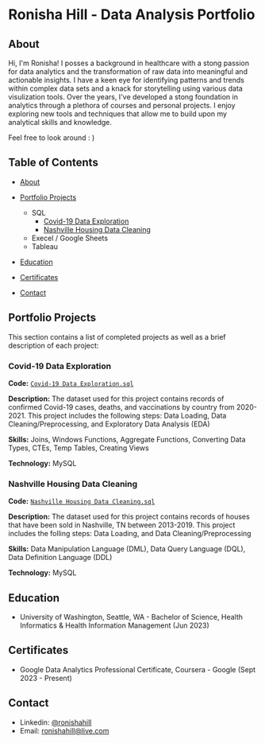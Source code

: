 # Ronisha Hill - Data Analysis Portfolio

## About
Hi, I'm Ronisha! I posses a background in healthcare with a stong passion for data analytics and the transformation of raw data into meaningful and actionable insights. I have a keen eye for identifying patterns and trends within complex data sets and a knack for storytelling using various data visulization tools. Over the years, I've developed a stong foundation in analytics through a plethora of courses and personal projects. I enjoy exploring new tools and techniques that allow me to build upon my analytical skills and knowledge. 

Feel free to look around : )

## Table of Contents
- [About](https://github.com/ronishahill/Data-Analysis-Portfolio/blob/main/README.md#about)
  
- [Portfolio Projects](https://github.com/ronishahill/Data-Analysis-Portfolio/blob/main/README.md#portfolio-projects)
   - SQL
     - [Covid-19 Data Exploration](https://github.com/ronishahill/Data-Analysis-Portfolio/blob/main/README.md#covid-19-data-exploration)
     - [Nashville Housing Data Cleaning](https://github.com/ronishahill/Data-Analysis-Portfolio/blob/main/README.md#nashville-housing-data-cleaning)
   - Execel / Google Sheets
   - Tableau
     
- [Education](https://github.com/ronishahill/Data-Analysis-Portfolio/blob/main/README.md#education)
  
- [Certificates](https://github.com/ronishahill/Data-Analysis-Portfolio/blob/main/README.md#certificates)
  
- [Contact](https://github.com/ronishahill/Data-Analysis-Portfolio/blob/main/README.md#contacts)

## Portfolio Projects
This section contains a list of completed projects as well as a brief description of each project:

### Covid-19 Data Exploration

**Code:** [`Covid-19 Data Exploration.sql`](https://github.com/ronishahill/Portfolio-Projects/blob/main/Covid-19%20Data%20Exploration.sql)

**Description:** The dataset used for this project contains records of confirmed Covid-19 cases, deaths, and vaccinations by country from 2020-2021. This project includes the following steps: Data Loading, Data Cleaning/Preprocessing, and Exploratory Data Analysis (EDA)

**Skills:** Joins, Windows Functions, Aggregate Functions, Converting Data Types, CTEs, Temp Tables, Creating Views

**Technology:** MySQL

### Nashville Housing Data Cleaning

**Code:** [`Nashville Housing Data Cleaning.sql`](https://github.com/ronishahill/Portfolio-Projects/blob/main/Nashville%20Housing%20Data%20Cleaning.sql)

**Description:** The dataset used for this project contains records of houses that have been sold in Nashville, TN between 2013-2019. This project includes the folling steps: Data Loading, and Data Cleaning/Preprocessing

**Skills:** Data Manipulation Language (DML), Data Query Language (DQL), Data Definition Language (DDL)

**Technology:** MySQL

## Education
- University of Washington, Seattle, WA - Bachelor of Science, Health Informatics & Health Information Management (Jun 2023)               

## Certificates
- Google Data Analytics Professional Certificate, Coursera - Google (Sept 2023 - Present)

## Contact
- Linkedin: [@ronishahill](https://www.linkedin.com/in/ronishahill/)
- Email: ronishahill@live.com
